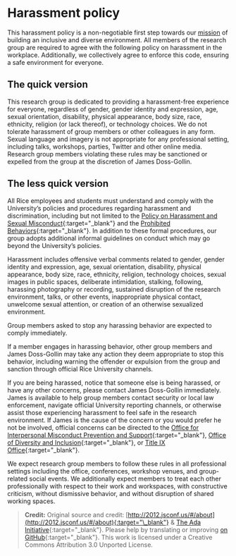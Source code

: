 # Harassment policy

This harassment policy is a non-negotiable first step towards our [mission](/misison/) of building an inclusive and diverse environment.
All members of the research group are required to agree with the following policy on harassment in the workplace.
Additionally, we collectively agree to enforce this code, ensuring a safe environment for everyone.

## The quick version

This research group is dedicated to providing a harassment-free experience for everyone, regardless of gender, gender identity and expression, age, sexual orientation, disability, physical appearance, body size, race, ethnicity, religion (or lack thereof), or technology choices.
We do not tolerate harassment of group members or other colleagues in any form.
Sexual language and imagery is not appropriate for any professional setting, including talks, workshops, parties, Twitter and other online media.
Research group members violating these rules may be sanctioned or expelled from the group at the discretion of James Doss-Gollin.

## The less quick version

All Rice employees and students must understand and comply with the University’s policies and procedures regarding harassment and discrimination, including but not limited to the [Policy on Harassment and Sexual Misconduct](https://policy.rice.edu/830){:target="\_blank"} and the [Prohibited Behaviors](https://safe.rice.edu/policies/prohibited-behaviors){:target="\_blank"}.
In addition to these formal procedures, our group adopts additional informal guidelines on conduct which may go beyond the University’s policies.

Harassment includes offensive verbal comments related to gender, gender identity and expression, age, sexual orientation, disability, physical appearance, body size, race, ethnicity, religion, technology choices, sexual images in public spaces, deliberate intimidation, stalking, following, harassing photography or recording, sustained disruption of the research environment, talks, or other events, inappropriate physical contact, unwelcome sexual attention, or creation of an otherwise sexualized environment.

Group members asked to stop any harassing behavior are expected to comply immediately.

If a member engages in harassing behavior, other group members and James Doss-Gollin may take any action they deem appropriate to stop this behavior, including warning the offender or expulsion from the group and sanction through official Rice University channels.

If you are being harassed, notice that someone else is being harassed, or have any other concerns, please contact James Doss-Gollin immediately.
James is available to help group members contact security or local law enforcement, navigate official University reporting channels, or otherwise assist those experiencing harassment to feel safe in the research environment.
If James is the cause of the concern or you would prefer he not be involved, official concerns can be directed to the [Office for Interpersonal Misconduct Prevention and Support](https://safe.rice.edu/help-a-friend/getting-help-friend-and-yourself){:target="\_blank"}, [Office of Diversity and Inclusion](https://diversity.rice.edu/){:target="\_blank"}, or [Title IX Office](https://policy830.rice.edu/make-report){:target="\_blank"}.

We expect research group members to follow these rules in all professional settings including the office, conferences, workshop venues, and group-related social events.
We additionally expect members to treat each other professionally with respect to their work and workspaces, with constructive criticism, without dismissive behavior, and without disruption of shared working spaces.

> **Credit:** Original source and credit: [http://2012.jsconf.us/#/about](http://2012.jsconf.us/#/about){:target="\_blank"} & [The Ada Initiative](https://geekfeminism.wikia.org/wiki/Conference_anti-harassment/Policy){:target="\_blank"}. Please help by translating or improving [on GitHub](https://github.com/confcodeofconduct/confcodeofconduct.com){:target="\_blank"}. This work is licensed under a Creative Commons Attribution 3.0 Unported License.